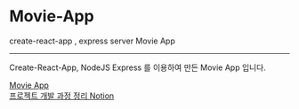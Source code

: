 # Movie-App
create-react-app , express server Movie App
<hr/>

Create-React-App, NodeJS Express 를 이용하여 만든 Movie App 입니다.

[Movie App](https://chanoo-movie-app.herokuapp.com/)<br/>
[프로젝트 개발 과정 정리 Notion](https://reinvented-magnolia-c6f.notion.site/Movie-App-93d8cf561ae244ffa45eeaa657de9fac)

